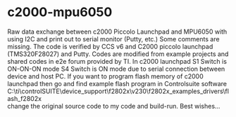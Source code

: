 # c2000-mpu6050
Raw data exchange between c2000 Piccolo Launchpad and MPU6050 with using I2C and print out to serial monitor (Putty, etc.)
Some comments are missing.
The code is verified by CCS v6 and C2000 piccolo launchpad (TMS320F28027) and Putty.
Codes are modified from example projects and shared codes in e2e forum provided by TI.
In c2000 launchpad S1 Switch is ON-ON-ON mode
S4 Switch is ON mode due to serial connection between device and host PC.
If you want to program flash memory of c2000 launchpad then go and find example flash program in Controlsuite software
C:\ti\controlSUITE\device_support\f2802x\v230\f2802x_examples_drivers\flash_f2802x  
change the original source code to my code and build-run.
Best wishes...



